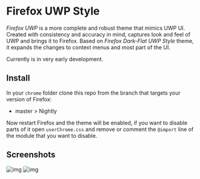 # Firefox UWP Style

*Firefox UWP* is a more complete and robust theme that mimics UWP UI. Created with consistency and accuracy in mind, captures look and feel of UWP and brings it to Firefox. Based on *Firefox Dark-Flat UWP Style* theme, it expands the changes to context menus and most part of the UI.

Currently is in very early development.

## Install

In your `chrome` folder clone this repo from the branch that targets your version of Firefox:
- master > Nightly

Now restart Firefox and the theme will be enabled, if you want to disable parts of it open `userChrome.css` and remove or comment the `@import` line of the module that you want to disable.

## Screenshots

![img](https://puu.sh/zjMCd/0280547365.png)
![img](https://puu.sh/zjMEr/143cceb18f.png)
